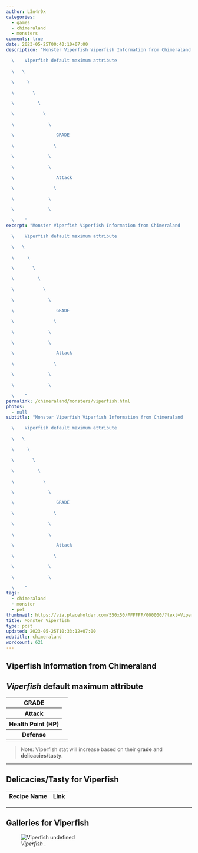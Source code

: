 ```yaml
---
author: L3n4r0x
categories:
  - games
  - chimeraland
  - monsters
comments: true
date: 2023-05-25T00:40:10+07:00
description: "Monster Viperfish Viperfish Information from Chimeraland

  \    Viperfish default maximum attribute

  \   \ 

  \     \ 

  \       \ 

  \         \ 

  \           \ 

  \             \ 

  \                GRADE

  \               \ 

  \             \ 

  \             \ 

  \                Attack

  \               \ 

  \             \ 

  \             \ 

  \    "
excerpt: "Monster Viperfish Viperfish Information from Chimeraland

  \    Viperfish default maximum attribute

  \   \ 

  \     \ 

  \       \ 

  \         \ 

  \           \ 

  \             \ 

  \                GRADE

  \               \ 

  \             \ 

  \             \ 

  \                Attack

  \               \ 

  \             \ 

  \             \ 

  \    "
permalink: /chimeraland/monsters/viperfish.html
photos:
  - null
subtitle: "Monster Viperfish Viperfish Information from Chimeraland

  \    Viperfish default maximum attribute

  \   \ 

  \     \ 

  \       \ 

  \         \ 

  \           \ 

  \             \ 

  \                GRADE

  \               \ 

  \             \ 

  \             \ 

  \                Attack

  \               \ 

  \             \ 

  \             \ 

  \    "
tags:
  - chimeraland
  - monster
  - pet
thumbnail: https://via.placeholder.com/550x50/FFFFFF/000000/?text=Viperfish
title: Monster Viperfish
type: post
updated: 2023-05-25T10:33:12+07:00
webtitle: chimeraland
wordcount: 621
---
```


<link
  rel="stylesheet"
  href="https://rawcdn.githack.com/dimaslanjaka/Web-Manajemen/870a349/css/bootstrap-5-3-0-alpha3-wrapper.css"
/>
<section id="bootstrap-wrapper">
  <div data-bs-theme="dark">
    <h2>Viperfish Information from Chimeraland</h2>
    <h2 id="attribute"><i>Viperfish</i> default maximum attribute</h2>
    <div class="row">
      <div class="col mb-2">
        <div class="card">
          <div class="card-body">
            <table>
              <tr>
                <th>GRADE</th>
                <td><br /></td>
              </tr>
              <tr>
                <th>Attack</th>
                <td></td>
              </tr>
              <tr>
                <th>Health Point (HP)</th>
                <td></td>
              </tr>
              <tr>
                <th>Defense</th>
                <td></td>
              </tr>
            </table>
          </div>
        </div>
      </div>
    </div>
    <blockquote class="bd-callout bd-callout-warning">
      Note: Viperfish stat will increase based on their <b>grade</b> and
      <b>delicacies/tasty</b>.
    </blockquote>
    <hr />
    <h2 id="delicacies">Delicacies/Tasty for Viperfish</h2>
    <div class="card">
      <div class="card-body">
        <div class="table-responsive">
          <table class="table table-striped">
            <thead>
              <tr>
                <th>Recipe Name</th>
                <th>Link</th>
              </tr>
            </thead>
            <tbody></tbody>
          </table>
        </div>
      </div>
    </div>
    <hr />
    <div id="gallery">
      <h2>Galleries for Viperfish</h2>
      <div class="row">
        <div class="col-lg-6 col-12">
          <figure>
            <img
              src="https://www.webmanajemen.com/undefined"
              alt="Viperfish undefined"
            />
            <figcaption style="word-wrap: break-word">
              <i>Viperfish</i> .
            </figcaption>
          </figure>
        </div>
      </div>
    </div>
  </div>
</section>